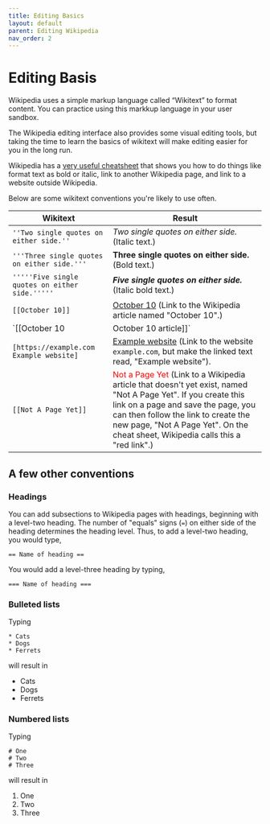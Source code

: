 ```yaml
---
title: Editing Basics
layout: default
parent: Editing Wikipedia
nav_order: 2
---
```

# Editing Basis

Wikipedia uses a simple markup language called “Wikitext” to format content. You can practice using this markkup language in your user sandbox.

The Wikipedia editing interface also provides some visual editing tools, but taking the time to learn the basics of wikitext will make editing easier for you in the long run.

Wikipedia has a [very useful cheatsheet](https://en.wikipedia.org/wiki/Help:Cheatsheet) that shows you how to do things like format text as bold or italic, link to another Wikipedia page, and link to a website outside Wikipedia.

Below are some wikitext conventions you're likely to use often.

| Wikitext | Result |
| -------- | ------ |
| `''Two single quotes on either side.''` | *Two single quotes on either side.*  (Italic text.)|
|`'''Three single quotes on either side.'''` | **Three single quotes on either side.** (Bold text.)|
| `'''''Five single quotes on either side.'''''` | ***Five single quotes on either side.*** (Italic bold text.)|
|`[[October 10]]` | [October 10](https://en.wikipedia.org/wiki/October_10) (Link to the Wikipedia article named "October 10".) |
| `[[October 10 | October 10 article]]` | [October 10 article](https://en.wikipedia.org/wiki/October_10) (Link to the Wikipedia article named "October 10", but make the linked text read, "October 10 article".) |
| `[https://example.com Example website]` | [Example website](https://example.com) (Link to the website `example.com`, but make the linked text read, "Example website").|
| `[[Not A Page Yet]]` | <span style="color:red">Not a Page Yet</span> (Link to a Wikipedia article that doesn't yet exist, named "Not A Page Yet". If you create this link on a page and save the page, you can then follow the link to create the new page, "Not A Page Yet". On the cheat sheet, Wikipedia calls this a "red link".) |

## A few other conventions

### Headings

You can add subsections to Wikipedia pages with headings, beginning with a level-two heading. The number of "equals" signs (`=`) on either side of the heading determines the heading level. Thus, to add a level-two heading, you would type,

```
== Name of heading ==
```

You would add a level-three heading by typing,

```
=== Name of heading ===
```

### Bulleted lists

Typing

```
* Cats  
* Dogs  
* Ferrets
```

will result in 

- Cats
- Dogs
- Ferrets

### Numbered lists

Typing

```
# One  
# Two  
# Three
```

will result in

1. One
2. Two
3. Three